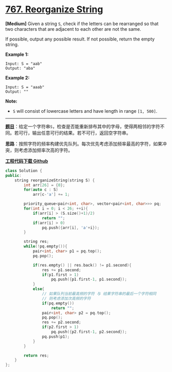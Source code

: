 # [767. Reorganize String](https://leetcode.com/problems/reorganize-string/)

**[Medium]** Given a string `S`, check if the letters can be rearranged so that two characters that are adjacent to each other are not the same.

If possible, output any possible result. If not possible, return the empty string.

**Example 1:**

```
Input: S = "aab"
Output: "aba"
```

**Example 2:**

```
Input: S = "aaab"
Output: ""
```

**Note:**

- `S` will consist of lowercase letters and have length in range `[1, 500]`.

-----

**[题目](https://leetcode-cn.com/problems/reorganize-string/)**：给定一个字符串`S`，检查是否能重新排布其中的字母，使得两相邻的字符不同。若可行，输出任意可行的结果。若不可行，返回空字符串。

**思路**：按照字符的频率构建优先队列。每次优先考虑添加频率最高的字符，如果冲突，则考虑添加频率次高的字符。

[**工程代码下载 Github**](https://github.com/shenkh/leetcode)

```cpp
class Solution {
public:
    string reorganizeString(string S) {
        int arr[26] = {0};
        for(auto c : S)
            arr[c-'a'] += 1;

        priority_queue<pair<int, char>, vector<pair<int, char>>> pq;
        for(int i = 0; i < 26; ++i){
            if(arr[i] > (S.size()+1)/2)
                return "";
            if(arr[i] > 0)
                pq.push({arr[i], 'a'+i});
        }

        string res;
        while(!pq.empty()){
            pair<int, char> p1 = pq.top();
            pq.pop();

            if(res.empty() || res.back() != p1.second){
                res += p1.second;
                if(p1.first > 1)
                    pq.push({p1.first-1, p1.second});
            }
            else{
                // 如果队列当前最高频的字符 与 结果字符串的最后一个字符相同
                // 则考虑添加次高频的字符
                if(pq.empty())
                    return "";
                pair<int, char> p2 = pq.top();
                pq.pop();
                res += p2.second;
                if(p2.first > 1)
                    pq.push({p2.first-1, p2.second});
                pq.push(p1);
            }
        }

        return res;
    }
};
```

